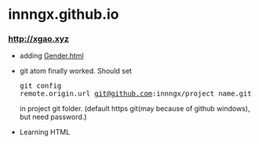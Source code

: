 # innngx.github.io
### <a href=http://xgao.xyz>http://xgao.xyz</a>

* adding <a href="http://github.xgao.us/p/GENDER.html">Gender.html</a>

* git atom finally worked. Should set <pre>git config remote.origin.url git@github.com:innngx/project_name.git</pre> in project git folder. (default https git(may because of github windows), but need password.)

* Learning HTML
